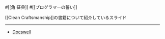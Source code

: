#[[角 征典]] #[[プログラマーの誓い]]

[[Clean Craftsmanship]]の書籍について紹介しているスライド

---

- [Docswell](https://www.docswell.com/s/kdmsnr/58X12K-clean-craftsmanship#p1)